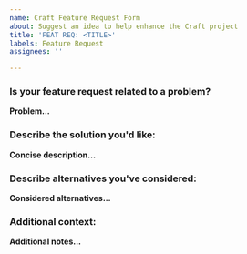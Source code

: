 ```yaml
---
name: Craft Feature Request Form
about: Suggest an idea to help enhance the Craft project
title: 'FEAT REQ: <TITLE>'
labels: Feature Request
assignees: ''

---
```


### Is your feature request related to a problem?
**Problem...**

### Describe the solution you'd like:
**Concise description...**

### Describe alternatives you've considered:
**Considered alternatives...**

### Additional context:
**Additional notes...**

